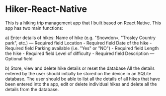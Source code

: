 # Hiker-React-Native
This is a hiking trip management app that I built based on React Native. This app has two main functions:

a) Enter details of hikes: 
Name of hike (e.g. "Snowdon•, "Trosley Country park", etc.) — Required field 
Location - Required field 
Date of the hike - Required field 
Parking available (i.e. "Yes" or "NO") - Required field 
Length the hike - Required field 
Level of difficulty - Required field 
Description — Optional field 

b) Store, view and delete hike details or reset the database 
All the details entered by the user should initially be stored on the device in an SQLite database. 
The user should be able to list all the details of all hikes that have been entered into the app, edit or 
delete individual hikes and delete all the details from the database. 
